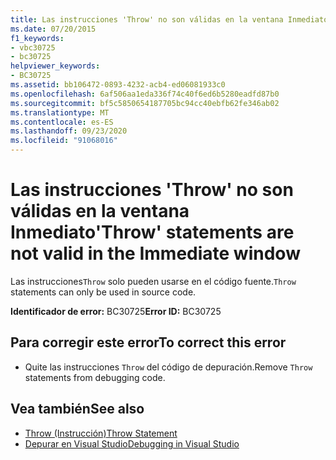 ```yaml
---
title: Las instrucciones 'Throw' no son válidas en la ventana Inmediato
ms.date: 07/20/2015
f1_keywords:
- vbc30725
- bc30725
helpviewer_keywords:
- BC30725
ms.assetid: bb106472-0893-4232-acb4-ed06081933c0
ms.openlocfilehash: 6af506aa1eda336f74c40f6ed6b5280eadfd87b0
ms.sourcegitcommit: bf5c5850654187705bc94cc40ebfb62fe346ab02
ms.translationtype: MT
ms.contentlocale: es-ES
ms.lasthandoff: 09/23/2020
ms.locfileid: "91068016"
---
```

# <a name="throw-statements-are-not-valid-in-the-immediate-window"></a><span data-ttu-id="3cd87-102">Las instrucciones 'Throw' no son válidas en la ventana Inmediato</span><span class="sxs-lookup"><span data-stu-id="3cd87-102">'Throw' statements are not valid in the Immediate window</span></span>

<span data-ttu-id="3cd87-103">Las instrucciones`Throw` solo pueden usarse en el código fuente.</span><span class="sxs-lookup"><span data-stu-id="3cd87-103">`Throw` statements can only be used in source code.</span></span>  
  
 <span data-ttu-id="3cd87-104">**Identificador de error:** BC30725</span><span class="sxs-lookup"><span data-stu-id="3cd87-104">**Error ID:** BC30725</span></span>  
  
## <a name="to-correct-this-error"></a><span data-ttu-id="3cd87-105">Para corregir este error</span><span class="sxs-lookup"><span data-stu-id="3cd87-105">To correct this error</span></span>  
  
- <span data-ttu-id="3cd87-106">Quite las instrucciones `Throw` del código de depuración.</span><span class="sxs-lookup"><span data-stu-id="3cd87-106">Remove `Throw` statements from debugging code.</span></span>  
  
## <a name="see-also"></a><span data-ttu-id="3cd87-107">Vea también</span><span class="sxs-lookup"><span data-stu-id="3cd87-107">See also</span></span>

- [<span data-ttu-id="3cd87-108">Throw (Instrucción)</span><span class="sxs-lookup"><span data-stu-id="3cd87-108">Throw Statement</span></span>](../language-reference/statements/throw-statement.md)
- [<span data-ttu-id="3cd87-109">Depurar en Visual Studio</span><span class="sxs-lookup"><span data-stu-id="3cd87-109">Debugging in Visual Studio</span></span>](/visualstudio/debugger/debugger-feature-tour)

